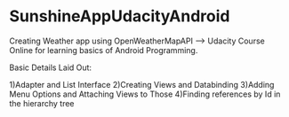 # SunshineAppUdacityAndroid
Creating Weather app using OpenWeatherMapAPI --> Udacity
Course Online for learning basics of Android Programming.

Basic Details Laid Out:

1)Adapter and List Interface
2)Creating Views and Databinding
3)Adding Menu Options and Attaching Views to Those
4)Finding references by Id in the hierarchy tree
